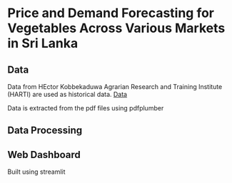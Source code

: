 # Price and Demand Forecasting for Vegetables Across Various Markets in Sri Lanka

## Data

<p>Data from HEctor Kobbekaduwa Agrarian Research and Training Institute  (HARTI) are used as historical data.
<a href="https://www.harti.gov.lk/index.php/en/market-information/data-food-commodities-bulletin">Data</a></p>
<p>Data is extracted from the pdf files using pdfplumber</p>

## Data Processing

## Web Dashboard

Built using streamlit
